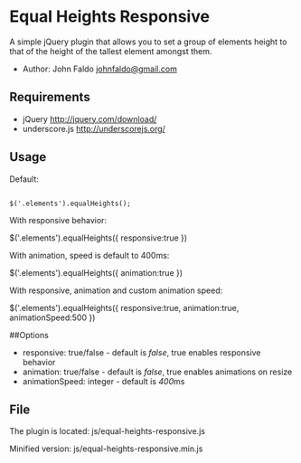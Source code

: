 # Equal Heights Responsive 

A simple jQuery plugin that allows you to set a group of elements height to that of the height of the tallest element amongst them.

*	Author: John Faldo johnfaldo@gmail.com

## Requirements 

*	jQuery http://jquery.com/download/
*	underscore.js http://underscorejs.org/ 

## Usage 

Default:

```

$('.elements').equalHeights();

```

With responsive behavior:

$('.elements').equalHeights({
	responsive:true
})

With animation, speed is default to 400ms:

$('.elements').equalHeights({
	animation:true
})

With responsive, animation and custom animation speed:

$('.elements').equalHeights({
	responsive:true,
	animation:true,
	animationSpeed:500
})

##Options 

*	responsive: true/false  - default is *false*, true enables responsive behavior
*	animation:  true/false  - default is *false*, true enables animations on resize 
*	animationSpeed: integer - default is *400*ms 

## File 

The plugin is located: js/equal-heights-responsive.js

Minified version:      js/equal-heights-responsive.min.js 




